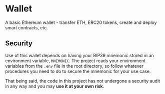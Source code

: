 # Wallet

A basic Ethereum wallet - transfer ETH, ERC20 tokens, create and deploy smart contracts, etc.

## Security

Use of this wallet depends on having your BIP39 mnemonic stored in an environment variable, `MNEMONIC`. The project reads your environment variables from the `.env` file in the root directory, so follow whatever procedures you need to do to secure the mnemonic for your use case.

That being said, the code in this project has not undergone a security audit in any way and you may **use it at your own risk**.
